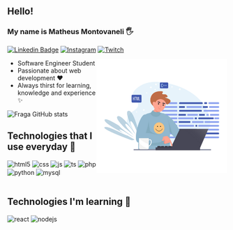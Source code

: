 

## Hello! 
### My name is Matheus Montovaneli 🖐️


[![Linkedin Badge](https://img.shields.io/badge/-LinkedIn-6633cc?style=flat-square&logo=Linkedin&logoColor=white&link=https://www.linkedin.com/in/matheus-montovaneli/)](https://www.linkedin.com/in/matheus-montovaneli/)
[![Instagram](https://img.shields.io/badge/Instagram-E4405F?style=flat-square&logo=instagram&logoColor=white)](https://instagram.com/matheusmontovaneli)
[![Twitch](https://img.shields.io/badge/Twitch-9146FF?style=flat-square&logo=twitch&logoColor=white)](https://twitch.tv/mrst11)

<img align="right" alt="Code Girl image" src="./young-boy-coding.png"  width="300px"/>

- Software Engineer Student
- Passionate about web development ❤
- Always thirst for learning, knowledge and experience ✨


![Fraga GitHub stats](https://github-readme-stats.vercel.app/api?username=mrstzz&show_icons=true&theme=dracula&count_private=true)

## Technologies that I use everyday  🚀

<div style="display: inline_block">
  <img align="center" alt="html5" src="https://img.shields.io/badge/HTML5-E34F26?style=for-the-badge&logo=html5&logoColor=white" />
  <img align="center" alt="css" src="https://img.shields.io/badge/CSS3-1572B6?style=for-the-badge&logo=css3&logoColor=white" />
  <img align="center" alt="js" src="https://img.shields.io/badge/JavaScript-F7DF1E?style=for-the-badge&logo=javascript&logoColor=black" />
  <img align="center" alt="ts" src="https://img.shields.io/badge/TypeScript-007ACC?style=for-the-badge&logo=typescript&logoColor=white" />
  <img align="center" alt="php"<img src="https://shields.io/badge/-PHP-3776AB?style=flat&logo=php" />
  <img align="center" alt="python" src="https://img.shields.io/badge/Python-3776AB?style=for-the-badge&logo=python&logoColor=white" />
  <img align="center" alt="mysql" <img src="https://img.shields.io/badge/MySQL-4479A1?style=for-the-badge&logo=mysql&logoColor=white" />

  
</div><br/>



## Technologies I'm learning 📝

<div style="display: inline_block">
<img align="center" alt="react" src="https://img.shields.io/badge/React-20232A?style=for-the-badge&logo=react&logoColor=61DAFB" />
<img align="center" alt="nodejs" src="https://img.shields.io/badge/Node.js-43853D?style=for-the-badge&logo=node.js&logoColor=white" />

<br/>


